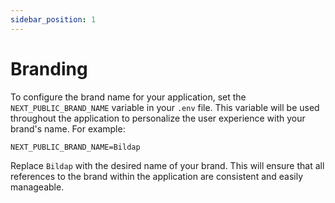 ```yaml
---
sidebar_position: 1
---
```


# Branding

To configure the brand name for your application, set the `NEXT_PUBLIC_BRAND_NAME` variable in your `.env` file. This variable will be used throughout the application to personalize the user experience with your brand's name. For example:

```env
NEXT_PUBLIC_BRAND_NAME=Bildap
```

Replace `Bildap` with the desired name of your brand. This will ensure that all references to the brand within the application are consistent and easily manageable.
